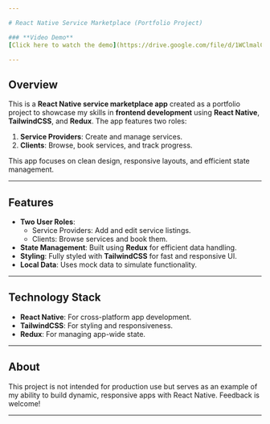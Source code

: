 ```yaml
---

# React Native Service Marketplace (Portfolio Project)

### **Video Demo**  
[Click here to watch the demo](https://drive.google.com/file/d/1WClmalCcWaH6O5ij0qSA0huALC1zHWRw/view)

---
```


## **Overview**
This is a **React Native service marketplace app** created as a portfolio project to showcase my skills in **frontend development** using **React Native**, **TailwindCSS**, and **Redux**. The app features two roles:
1. **Service Providers**: Create and manage services.
2. **Clients**: Browse, book services, and track progress.

This app focuses on clean design, responsive layouts, and efficient state management.

---

## **Features**
- **Two User Roles**:
  - Service Providers: Add and edit service listings.
  - Clients: Browse services and book them.
- **State Management**: Built using **Redux** for efficient data handling.
- **Styling**: Fully styled with **TailwindCSS** for fast and responsive UI.
- **Local Data**: Uses mock data to simulate functionality.

---

## **Technology Stack**
- **React Native**: For cross-platform app development.
- **TailwindCSS**: For styling and responsiveness.
- **Redux**: For managing app-wide state.

---

## **About**
This project is not intended for production use but serves as an example of my ability to build dynamic, responsive apps with React Native. Feedback is welcome!

---
